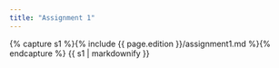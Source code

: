 ```yaml
---
title: "Assignment 1"
---
```


{% capture s1 %}{% include {{ page.edition }}/assignment1.md %}{% endcapture %}
{{ s1 | markdownify }}
